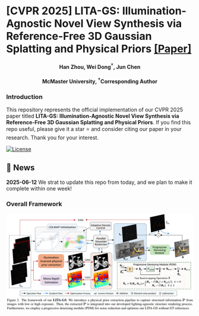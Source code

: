#  [CVPR 2025] LITA-GS: Illumination-Agnostic Novel View Synthesis via Reference-Free 3D Gaussian Splatting and Physical Priors [[Paper]](https://arxiv.org/pdf/2504.00219)

<h4 align="center"> Han Zhou<sup></sup>, Wei Dong<sup>&dagger;</sup>, Jun Chen<sup></sup></center>
<h4 align="center"> McMaster University, <sup>&dagger;</sup>Corresponding Author</center></center>
  
### Introduction
This repository represents the official implementation of our CVPR 2025 paper titled **LITA-GS: Illumination-Agnostic Novel View Synthesis via Reference-Free 3D Gaussian Splatting and Physical Priors**. If you find this repo useful, please give it a star ⭐ and consider citing our paper in your research. Thank you for your interest. 

[![License](https://img.shields.io/badge/License-Apache--2.0-929292)](https://www.apache.org/licenses/LICENSE-2.0)

## 📢 News
**2025-06-12** We strat to update this repo from today, and we plan to make it complete within one week!

### Overall Framework
![teaser](images/framework.png)
